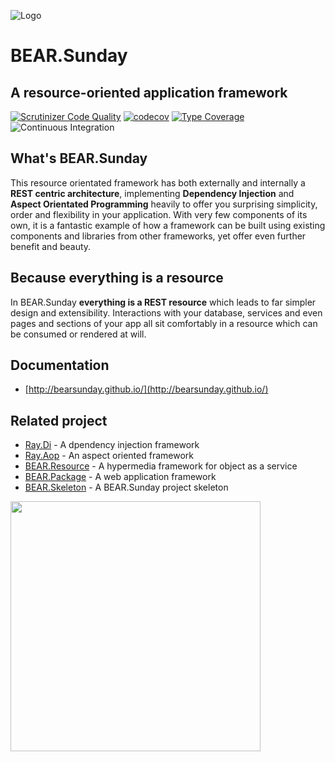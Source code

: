 ![Logo](http://bearsunday.github.io/images/screen/BEAR_logo.png)

# BEAR.Sunday

## A resource-oriented application framework

[![Scrutinizer Code Quality](https://scrutinizer-ci.com/g/bearsunday/BEAR.Sunday/badges/quality-score.png?b=1.x)](https://scrutinizer-ci.com/g/bearsunday/BEAR.Sunday/?branch=1.x
)
[![codecov](https://codecov.io/gh/bearsunday/BEAR.Sunday/branch/1.x/graph/badge.svg?token=eh3c9AF4Mr)](https://codecov.io/gh/koriym/BEAR.Sunday)
[![Type Coverage](https://shepherd.dev/github/bearsunday/BEAR.Sunday/coverage.svg)](https://shepherd.dev/github/bearsunday/BEAR.Sunday)
![Continuous Integration](https://github.com/bearsunday/BEAR.Sunday/workflows/Continuous%20Integration/badge.svg)
## What's BEAR.Sunday

This resource orientated framework has both externally and internally
 a **REST centric architecture**,  implementing **Dependency Injection** and
**Aspect Orientated Programming** heavily to offer you surprising
simplicity,  order and flexibility in your application. With very
 few components of its own, it is a fantastic example of how a framework
 can be built using  existing components and libraries from other
frameworks, yet offer even further benefit and beauty.

## Because everything is a resource

In BEAR.Sunday **everything is a REST resource** which leads to far simpler design and extensibility.
Interactions with your database, services and even pages and sections of your app all sit comfortably in a resource which can be consumed or rendered at will.

## Documentation

 * [http://bearsunday.github.io/](http://bearsunday.github.io/)


## Related project

 * [Ray.Di](https://github.com/ray-di/Ray.Di) - A dpendency injection framework
 * [Ray.Aop](https://github.com/ray-di/Ray.Aop) - An aspect oriented framework
 * [BEAR.Resource](https://github.com/bearsunday/BEAR.Resource) - A hypermedia framework for object as a service
 * [BEAR.Package](https://github.com/bearsunday/BEAR.Package) - A web application framework
 * [BEAR.Skeleton](https://github.com/bearsunday/BEAR.Skeleton) - A BEAR.Sunday project skeleton

<img src="http://bearsunday.github.io/BEAR.Sunday/framework_structure.png" width="400">
